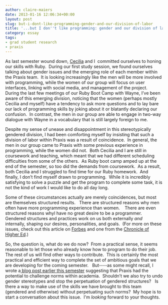 ```yaml
---
author: claire-maiers
date: 2013-01-16 12:06:34+00:00
layout: post
slug: but-i-dont-like-programming-gender-and-our-division-of-labor
title: '...but I don''t like programming: gender and our division of labor'
category: essay
tags:
- grad student research
- praxis
---
```


As last semester wound down, [Cecilia](https://scholarslab.org/people/cecilia-marquez/) and I  committed ourselves to honing our skills with Ruby.  During our first study session, we found ourselves talking about gender issues and the emerging role of each member within the Praxis team.  It is looking increasingly like the men will be more involved with programming, while the women of our group will focus on user interfaces, linking with social media, and management of the project.   During the last few meetings of our Ruby Boot Camp with Wayne, I’ve been aware of this emerging division, noticing that the women (perhaps mostly Cecilia and myself) have a tendency to ask more questions and to lay bare our lack of programming skills by joking about it or blatantly declaring our confusion.  In contrast, the men in our group are able to engage in two-way dialogue with Wayne in a vocabulary that is still largely foreign to me.

Despite my sense of unease and disappointment in this stereotypically gendered division, I had been comforting myself by insisting that such a division of labor within Praxis was a result of coincidence.  In general, the men in our group came to Praxis with some previous experience in programming, while the women did not.  Both Cecilia and I are still in coursework and teaching, which meant that we had different scheduling difficulties from some of the others.  As Ruby boot camp amped up at the end of the semester, so too did the demands from coursework.  As a result, both Cecilia and I struggled to find time for our Ruby homework.  And finally, I don’t find myself drawn to programming.  While it is incredibly satisfying to solve a puzzle and get the program to complete some task, it is not the kind of work I would like to do all day long.

Some of these circumstances actually are merely coincidences, but most are themselves structured results.   There are structured reasons why men often have more programming experience than women.    There are even structured reasons whyI have no great desire to be a programmer.  Gendered structures and practices work on us both externally _and_ internally, shaping our desires, personalities, and goals.  (For more on these issues, check out this article on [Forbes](http://www.forbes.com/sites/work-in-progress/2012/06/20/stem-fields-and-the-gender-gap-where-are-the-women/) and one from the [Chronicle of Higher Ed](http://chronicle.com/article/Why-STEM-Fields-Still-Dont/135302/).)

So, the question is, what do we do now?  From a practical sense, it seems reasonable to let those who already know how to program to do their job.  The rest of us will find other ways to contribute.  This is certainly the most practical and efficient way to complete the set of ambitious goals that we are developing for the coming semester.   But----as some might recall, I wrote a[ blog post earlier this semester](https://scholarslab.org/praxis-program/praxis-the-innovator/) suggesting that Praxis had the potential to challenge norms within academia.  Shouldn’t we also try to undo gender stereotypes and stop the perpetuation of gendered structures?   Is there a way to make use of the skills we have brought to this team (gendered and otherwise) without perpetuating such norms?  My hope is to start a conversation about this issue.  I'm _looking_ forward to your thoughts.
